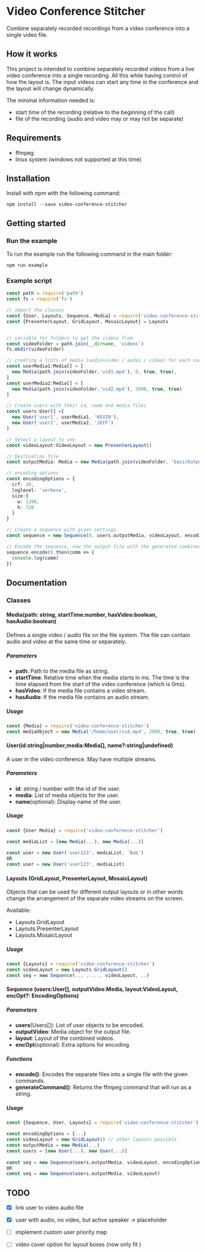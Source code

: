 # Video Conference Stitcher

Combine separately recorded recordings from a video conference into a single video file.

## How it works

This project is intended to combine separately recorded videos from a live video conference into a single recording. All this while having control of how the layout is. The input videos can start any time in the conference and the layout will change dynamically. 

The minimal information needed is:

- start time of the recording (relative to the beginning of the call)
- file of the recording (audio and video may or may not be separate)



## Requirements

- ffmpeg
- linux system (windows not supported at this time)

## Installation

Install with npm with the following command:

`npm install --save video-conference-stitcher`

## Getting started

### Run the example

To run the example run the following command in the main folder:

`npm run example`

### Example script

```typescript
const path = require('path')
const fs = require('fs')

// import the classes
const {User, Layouts, Sequence, Media} = require('video-conference-stitcher')
const {PresenterLayout, GridLayout, MosaicLayout} = Layouts


// variable for folders to get the videos from
const videoFolder = path.join(__dirname, 'videos')
fs.mkdir(videoFolder)

// creating a lists of media (audio+video / audio / video) for each user
const userMedia1:Media[] = [
  new Media(path.join(videoFolder,'vid1.mp4'), 0, true, true),
]
const userMedia2:Media[] = [
  new Media(path.join(videoFolder,'vid2.mp4'), 2000, true, true)
]

// Create users with their id, name and media files
const users:User[] =[
  new User('user1', userMedia1, 'KEVIN'),
  new User('user2', userMedia2, 'JEFF')
]

// Select a layout to use
const videoLayout:VideoLayout = new PresenterLayout()

// Destination file
const outputMedia: Media = new Media(path.join(videoFolder, 'basicOutput.mp4'), -1, true, true)

// encoding options
const encodingOptions = {
  crf: 20,
  loglevel: 'verbose',
  size:{
    w: 1280,
    h: 720
  }
}

// Create a sequence with given settings
const sequence = new Sequence(0, users,outputMedia, videoLayout, encodingOptions)

// Encode the sequence, now the output file with the generated combined video is generated
sequence.encode().then(comm => {
  console.log(comm)
})
```



## Documentation

### Classes

#### Media(path: string, startTime:number, hasVideo:boolean, hasAudio:boolean)

Defines a single video / audio file on the file system. The file can contain audio and video at the same time or separately.

##### Parameters

- **path**: Path to the media file as string.
- **startTime**: Relative time when the media starts in ms. The time is the time elapsed from the start of the video conference (which is 0ms).
- **hasVideo**: If the media file contains a video stream.
- **hasAudio**: If the media file contains an audio stream.

##### Usage

```js
const {Media} = require('video-conference-stitcher')
const mediaObject = new Media('/home/user/vid.mp4', 2000, true, true)
```





#### User(id:string|number,media:Media[], name?:string|undefined) 

A user in the video conference. May have multiple streams.

##### Parameters

- **id**: string / number with the id of the user.
- **media**: List of media objects for the user.
- **name**(optional): Display name of the user.

##### Usage

```js
const {User Media} = require('video-conference-stitcher')

const mediaList = [new Media(...), new Media(...)]
                                          
const user = new User('user123', mediaList, 'Bob')
OR 
const user = new User('user123', mediaList)
```





#### Layouts (GridLayout, PresenterLayout, MosaicLayout)

Objects that can be used for different output layouts or in other words change the arrangement of the separate video streams on the screen.

Available:

- Layouts.GridLayout
- Layouts.PresenterLayout
- Layouts.MosaicLayout

##### Usage

```js
const {Layouts} = require('video-conference-stitcher')
const videoLayout = new Layouts.GridLayout()
const seq = new Sequence(.., ..,.., videoLayout, ..)
```





#### Sequence (users:User[], outputVideo:Media, layout:VideoLayout, encOpt?: EncodingOptions)

##### Parameters

- **users**(Users[]): List of user objects to be encoded.
- **outputVideo**: Media object for the output file.
- **layout**: Layout of the combined videos.
- **encOpt**(optional): Extra options for encoding.

##### Functions

- **encode()**: Encodes the separate files into a single file with the given commands.
- **generateCommand()**: Returns the ffmpeg command that will run as a string.

##### Usage

```js
const {Sequence, User, Layouts} = require('video-conference-stitcher')

const encodingOptions = {...}
const videoLayout = new GridLayout() // other layouts possible
const outputMedia = new Media(...)
const users = [new User(...), new User(...)]
                                       
const seq = new Sequence(users,outputMedia, videoLayout, encodingOptions)
OR
const seq = new Sequence(users,outputMedia, videoLayout)

```



## TODO

- [x] link user to video audio file
- [x] user with audio, no video, but active speaker -> placeholder
- [ ] implement custom user priority map
- [ ] video cover option for layout boxes (now only fit )





